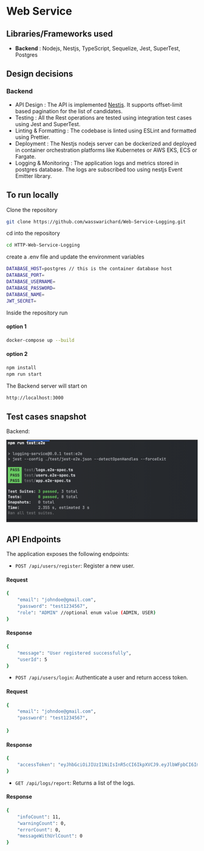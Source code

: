 # Web Service

## Libraries/Frameworks used

- **Backend** : Nodejs, Nestjs, TypeScript, Sequelize, Jest, SuperTest, Postgres

## Design decisions
### Backend
- API Design : The API is implemented [Nestjs](https://nestjs.com/). It supports offset-limit based pagination for the list of candidates.
- Testing : All the Rest operations are tested using integration test cases using Jest and SuperTest.
- Linting & Formatting : The codebase is linted using ESLint and formatted using Prettier.
- Deployment : The Nestjs nodejs server can be dockerized and deployed in container orchestration platforms like Kubernetes or AWS EKS, ECS or Fargate.
- Logging & Monitoring : The application logs and metrics stored in postgres database. The logs are subscribed too using nestjs Event Emitter library.

## To run locally

Clone the repository
```bash
git clone https://github.com/wasswarichard/Web-Service-Logging.git
```
cd into the repository
```bash
cd HTTP-Web-Service-Logging
```
create a .env file and update the environment variables
```bash
DATABASE_HOST=postgres // this is the container database host
DATABASE_PORT=
DATABASE_USERNAME=
DATABASE_PASSWORD=
DATABASE_NAME=
JWT_SECRET=
```
Inside the repository run
#### option 1
```bash
docker-compose up --build
```
#### option 2
```bash
npm install
npm run start
```

The Backend server will start on
```bash
http://localhost:3000
```

## Test cases snapshot

Backend:

![Snapshot of backend cases](./docs/e2e_testcases.png)

## API Endpoints

The application exposes the following endpoints:

- `POST /api/users/register`: Register a new user.
#### Request
```bash
{
    "email": "johndoe@gmail.com",
    "password": "test1234567",
    "role": "ADMIN" //optional enum value (ADMIN, USER)
}
```
#### Response
```bash
{
    "message": "User registered successfully",
    "userId": 5
}
```
- `POST /api/users/login`: Authenticate a user and return access token.
#### Request
```bash
{
    "email": "johndoe@gmail.com",
    "password": "test1234567",

}
```
#### Response 
```bash
{
    "accessToken": "eyJhbGciOiJIUzI1NiIsInR5cCI6IkpXVCJ9.eyJlbWFpbCI6ImpvaG5kb2VAZ21haWwuY29tIiwic3ViIjo0LCJpYXQiOjE3Mjc2OTQ1ODh9.c4n0TX77zAj2Svohy3RRho9rEnTzlYKzRzz__YQeEQM"
}
```
- `GET /api/logs/report`: Returns a list of the logs.
#### Response
```bash
{
    "infoCount": 11,
    "warningCount": 0,
    "errorCount": 0,
    "messageWithUrlCount": 0
}
 ```